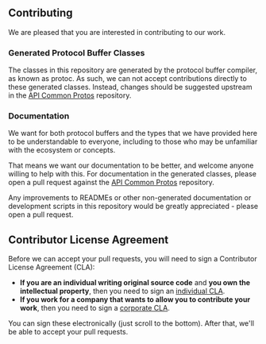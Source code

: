 ## Contributing

We are pleased that you are interested in contributing to our work.

### Generated Protocol Buffer Classes

The classes in this repository are generated by the protocol buffer compiler, as known as protoc. As such, we can not
accept contributions directly to these generated classes. Instead, changes should be suggested upstream in
the [API Common Protos][api-common-protos]
repository.

### Documentation

We want for both protocol buffers and the types that we have provided here to be understandable to everyone, including
to those who may be unfamiliar with the ecosystem or concepts.

That means we want our documentation to be better, and welcome anyone willing to help with this. For documentation in
the generated classes, please open a pull request against the [API Common Protos][api-common-protos]
repository.

Any improvements to READMEs or other non-generated documentation or development scripts in this repository would be
greatly appreciated - please open a pull request.

## Contributor License Agreement

Before we can accept your pull requests, you will need to sign a Contributor License Agreement (CLA):

- **If you are an individual writing original source code** and **you own the intellectual property**, then you need to
  sign an [individual CLA][].
- **If you work for a company that wants to allow you to contribute your work**, then you need to sign
  a [corporate CLA][].

You can sign these electronically (just scroll to the bottom). After that, we'll be able to accept your pull requests.

[individual CLA]: https://developers.google.com/open-source/cla/individual

[corporate CLA]: https://developers.google.com/open-source/cla/corporate

[api-common-protos]: https://github.com/googleapis/api-common-protos